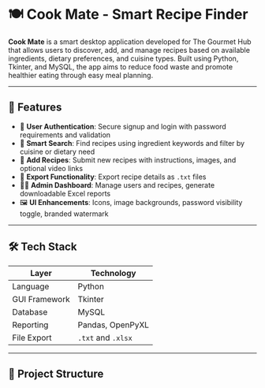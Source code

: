 # 🍽️ Cook Mate - Smart Recipe Finder

**Cook Mate** is a smart desktop application developed for The Gourmet Hub that allows users to discover, add, and manage recipes based on available ingredients, dietary preferences, and cuisine types. Built using Python, Tkinter, and MySQL, the app aims to reduce food waste and promote healthier eating through easy meal planning.

---

## 🎯 Features

- 👤 **User Authentication**: Secure signup and login with password requirements and validation
- 🔎 **Smart Search**: Find recipes using ingredient keywords and filter by cuisine or dietary need
- 🍳 **Add Recipes**: Submit new recipes with instructions, images, and optional video links
- 📁 **Export Functionality**: Export recipe details as `.txt` files
- 👨‍💼 **Admin Dashboard**: Manage users and recipes, generate downloadable Excel reports
- 🖼️ **UI Enhancements**: Icons, image backgrounds, password visibility toggle, branded watermark

---

## 🛠️ Tech Stack

| Layer         | Technology              |
|---------------|--------------------------|
| Language      | Python                   |
| GUI Framework | Tkinter                  |
| Database      | MySQL                    |
| Reporting     | Pandas, OpenPyXL         |
| File Export   | `.txt` and `.xlsx`       |

---

## 🧭 Project Structure

